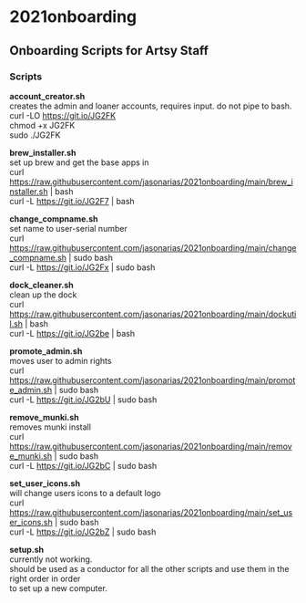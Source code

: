 # 2021onboarding  

Onboarding Scripts for Artsy Staff
---------------  
    
### Scripts
**account_creator.sh**  
  creates the admin and loaner accounts, requires input. do not pipe to bash.  
  curl -LO https://git.io/JG2FK  
  chmod +x JG2FK  
  sudo ./JG2FK
    
**brew_installer.sh**   
  set up brew and get the base apps in  
  curl https://raw.githubusercontent.com/jasonarias/2021onboarding/main/brew_installer.sh | bash  
  curl -L https://git.io/JG2F7 | bash
    
**change_compname.sh**   
  set name to user-serial number  
  curl https://raw.githubusercontent.com/jasonarias/2021onboarding/main/change_compname.sh | sudo bash  
  curl -L https://git.io/JG2Fx | sudo bash
    
**dock_cleaner.sh**   
  clean up the dock   
  curl https://raw.githubusercontent.com/jasonarias/2021onboarding/main/dockutil.sh | bash  
  curl -L https://git.io/JG2be | bash
    
**promote_admin.sh**   
  moves user to admin rights  
  curl https://raw.githubusercontent.com/jasonarias/2021onboarding/main/promote_admin.sh | sudo bash  
  curl -L https://git.io/JG2bU | sudo bash
    
**remove_munki.sh**   
  removes munki install  
  curl https://raw.githubusercontent.com/jasonarias/2021onboarding/main/remove_munki.sh | sudo bash  
  curl -L https://git.io/JG2bC | sudo bash
    
**set_user_icons.sh**  
  will change users icons to a default logo  
  curl https://raw.githubusercontent.com/jasonarias/2021onboarding/main/set_user_icons.sh | sudo bash  
  curl -L https://git.io/JG2bZ | sudo bash

**setup.sh**  
  currently not working.  
  should be used as a conductor for all the other scripts and use them in the right order in order  
  to set up a new computer. 
    
